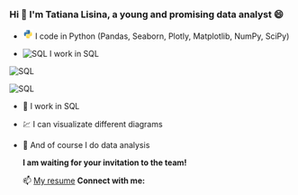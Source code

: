### Hi 👋 I'm Tatiana Lisina, a young and promising data analyst 😄


- <img src="https://raw.githubusercontent.com/devicons/devicon/master/icons/python/python-original.svg" alt="python" width="18" height="18"/> I code in Python (Pandas, Seaborn, Plotly, Matplotlib, NumPy, SciPy)

- <img src="http://surl.li/jrypv" alt="SQL" width="18" height="18"/> I work in SQL


<img src="http://surl.li/jrypv" alt="SQL" width="30" height="20">


![SQL](https://downloader.disk.yandex.ru/preview/921591597251c7c330ca7f6dff89d21ff9d2d644ac790a7ec08bce740ef2b55c/64cab3a0/2BWKGX5JfszHPSntAQ98UnL0hx_qyFqdYt8Qsl0eHOHrpIjOMQ-56N5Hhe1-AaSAKH_b6kIG6yIKXLqihi5W-A%3D%3D?uid=0&filename=2023-08-02_19-43-10.png&disposition=inline&hash=&limit=0&content_type=image%2Fpng&owner_uid=0&tknv=v2&size=2048x2048)  

- 💬 I work in SQL
- 💹 I can visualizate different diagrams
- 💪 And of course I do data analysis

  **I am waiting for your invitation to the team!**

  📫 [My resume](https://hh.ru/resume/54995864ff0b25ccb60039ed1f646957626952)
  **Connect with me:**
  
